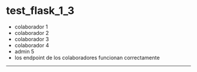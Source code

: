 # test_flask_1_3

- colaborador 1 
- colaborador 2 
- colaborador 3 
- colaborador 4 
- admin 5        
- los endpoint de los colaboradores funcionan correctamente
---
